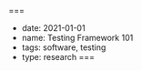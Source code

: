 
===
- date: 2021-01-01
- name: Testing Framework 101
- tags: software, testing
- type: research
===


